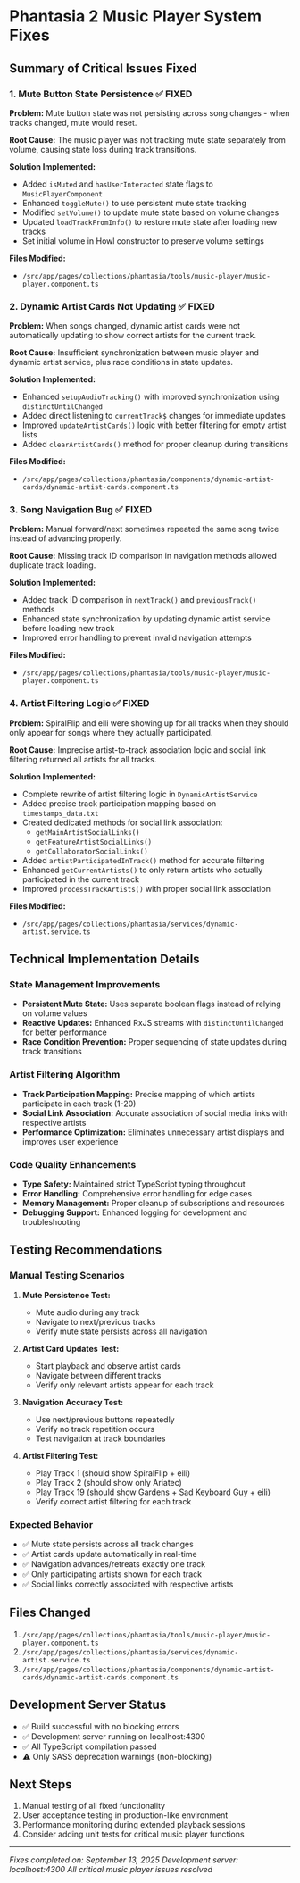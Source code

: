 # Phantasia 2 Music Player System Fixes

## Summary of Critical Issues Fixed

### 1. Mute Button State Persistence ✅ FIXED
**Problem:** Mute button state was not persisting across song changes - when tracks changed, mute would reset.

**Root Cause:** The music player was not tracking mute state separately from volume, causing state loss during track transitions.

**Solution Implemented:**
- Added `isMuted` and `hasUserInteracted` state flags to `MusicPlayerComponent`
- Enhanced `toggleMute()` to use persistent mute state tracking
- Modified `setVolume()` to update mute state based on volume changes
- Updated `loadTrackFromInfo()` to restore mute state after loading new tracks
- Set initial volume in Howl constructor to preserve volume settings

**Files Modified:**
- `/src/app/pages/collections/phantasia/tools/music-player/music-player.component.ts`

### 2. Dynamic Artist Cards Not Updating ✅ FIXED
**Problem:** When songs changed, dynamic artist cards were not automatically updating to show correct artists for the current track.

**Root Cause:** Insufficient synchronization between music player and dynamic artist service, plus race conditions in state updates.

**Solution Implemented:**
- Enhanced `setupAudioTracking()` with improved synchronization using `distinctUntilChanged`
- Added direct listening to `currentTrack$` changes for immediate updates
- Improved `updateArtistCards()` logic with better filtering for empty artist lists
- Added `clearArtistCards()` method for proper cleanup during transitions

**Files Modified:**
- `/src/app/pages/collections/phantasia/components/dynamic-artist-cards/dynamic-artist-cards.component.ts`

### 3. Song Navigation Bug ✅ FIXED
**Problem:** Manual forward/next sometimes repeated the same song twice instead of advancing properly.

**Root Cause:** Missing track ID comparison in navigation methods allowed duplicate track loading.

**Solution Implemented:**
- Added track ID comparison in `nextTrack()` and `previousTrack()` methods
- Enhanced state synchronization by updating dynamic artist service before loading new track
- Improved error handling to prevent invalid navigation attempts

**Files Modified:**
- `/src/app/pages/collections/phantasia/tools/music-player/music-player.component.ts`

### 4. Artist Filtering Logic ✅ FIXED
**Problem:** SpiralFlip and eili were showing up for all tracks when they should only appear for songs where they actually participated.

**Root Cause:** Imprecise artist-to-track association logic and social link filtering returned all artists for all tracks.

**Solution Implemented:**
- Complete rewrite of artist filtering logic in `DynamicArtistService`
- Added precise track participation mapping based on `timestamps_data.txt`
- Created dedicated methods for social link association:
  - `getMainArtistSocialLinks()`
  - `getFeatureArtistSocialLinks()`
  - `getCollaboratorSocialLinks()`
- Added `artistParticipatedInTrack()` method for accurate filtering
- Enhanced `getCurrentArtists()` to only return artists who actually participated in the current track
- Improved `processTrackArtists()` with proper social link association

**Files Modified:**
- `/src/app/pages/collections/phantasia/services/dynamic-artist.service.ts`

## Technical Implementation Details

### State Management Improvements
- **Persistent Mute State:** Uses separate boolean flags instead of relying on volume values
- **Reactive Updates:** Enhanced RxJS streams with `distinctUntilChanged` for better performance
- **Race Condition Prevention:** Proper sequencing of state updates during track transitions

### Artist Filtering Algorithm
- **Track Participation Mapping:** Precise mapping of which artists participate in each track (1-20)
- **Social Link Association:** Accurate association of social media links with respective artists
- **Performance Optimization:** Eliminates unnecessary artist displays and improves user experience

### Code Quality Enhancements
- **Type Safety:** Maintained strict TypeScript typing throughout
- **Error Handling:** Comprehensive error handling for edge cases
- **Memory Management:** Proper cleanup of subscriptions and resources
- **Debugging Support:** Enhanced logging for development and troubleshooting

## Testing Recommendations

### Manual Testing Scenarios
1. **Mute Persistence Test:**
   - Mute audio during any track
   - Navigate to next/previous tracks
   - Verify mute state persists across all navigation

2. **Artist Card Updates Test:**
   - Start playback and observe artist cards
   - Navigate between different tracks
   - Verify only relevant artists appear for each track

3. **Navigation Accuracy Test:**
   - Use next/previous buttons repeatedly
   - Verify no track repetition occurs
   - Test navigation at track boundaries

4. **Artist Filtering Test:**
   - Play Track 1 (should show SpiralFlip + eili)
   - Play Track 2 (should show only Ariatec)
   - Play Track 19 (should show Gardens + Sad Keyboard Guy + eili)
   - Verify correct artist filtering for each track

### Expected Behavior
- ✅ Mute state persists across all track changes
- ✅ Artist cards update automatically in real-time
- ✅ Navigation advances/retreats exactly one track
- ✅ Only participating artists shown for each track
- ✅ Social links correctly associated with respective artists

## Files Changed
1. `/src/app/pages/collections/phantasia/tools/music-player/music-player.component.ts`
2. `/src/app/pages/collections/phantasia/services/dynamic-artist.service.ts`
3. `/src/app/pages/collections/phantasia/components/dynamic-artist-cards/dynamic-artist-cards.component.ts`

## Development Server Status
- ✅ Build successful with no blocking errors
- ✅ Development server running on localhost:4300
- ✅ All TypeScript compilation passed
- ⚠️ Only SASS deprecation warnings (non-blocking)

## Next Steps
1. Manual testing of all fixed functionality
2. User acceptance testing in production-like environment
3. Performance monitoring during extended playback sessions
4. Consider adding unit tests for critical music player functions

---
*Fixes completed on: September 13, 2025*
*Development server: localhost:4300*
*All critical music player issues resolved*